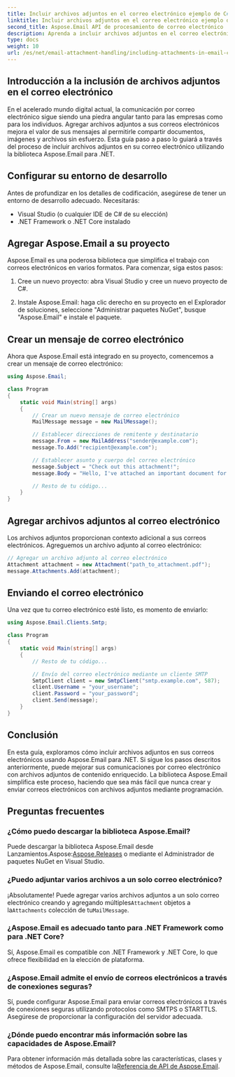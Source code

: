 ```yaml
---
title: Incluir archivos adjuntos en el correo electrónico ejemplo de C#
linktitle: Incluir archivos adjuntos en el correo electrónico ejemplo de C#
second_title: Aspose.Email API de procesamiento de correo electrónico .NET
description: Aprenda a incluir archivos adjuntos en el correo electrónico utilizando Aspose.Email para .NET. Guía paso a paso con ejemplo de código C#.
type: docs
weight: 10
url: /es/net/email-attachment-handling/including-attachments-in-email-csharp-example/
---
```


## Introducción a la inclusión de archivos adjuntos en el correo electrónico

En el acelerado mundo digital actual, la comunicación por correo electrónico sigue siendo una piedra angular tanto para las empresas como para los individuos. Agregar archivos adjuntos a sus correos electrónicos mejora el valor de sus mensajes al permitirle compartir documentos, imágenes y archivos sin esfuerzo. Esta guía paso a paso lo guiará a través del proceso de incluir archivos adjuntos en su correo electrónico utilizando la biblioteca Aspose.Email para .NET.

## Configurar su entorno de desarrollo

Antes de profundizar en los detalles de codificación, asegúrese de tener un entorno de desarrollo adecuado. Necesitarás:

- Visual Studio (o cualquier IDE de C# de su elección)
- .NET Framework o .NET Core instalado

## Agregar Aspose.Email a su proyecto

Aspose.Email es una poderosa biblioteca que simplifica el trabajo con correos electrónicos en varios formatos. Para comenzar, siga estos pasos:

1. Cree un nuevo proyecto: abra Visual Studio y cree un nuevo proyecto de C#.

2. Instale Aspose.Email: haga clic derecho en su proyecto en el Explorador de soluciones, seleccione "Administrar paquetes NuGet", busque "Aspose.Email" e instale el paquete.

## Crear un mensaje de correo electrónico

Ahora que Aspose.Email está integrado en su proyecto, comencemos a crear un mensaje de correo electrónico:

```csharp
using Aspose.Email;

class Program
{
    static void Main(string[] args)
    {
        // Crear un nuevo mensaje de correo electrónico
        MailMessage message = new MailMessage();

        // Establecer direcciones de remitente y destinatario
        message.From = new MailAddress("sender@example.com");
        message.To.Add("recipient@example.com");

        // Establecer asunto y cuerpo del correo electrónico
        message.Subject = "Check out this attachment!";
        message.Body = "Hello, I've attached an important document for you.";

        // Resto de tu código...
    }
}
```

## Agregar archivos adjuntos al correo electrónico

Los archivos adjuntos proporcionan contexto adicional a sus correos electrónicos. Agreguemos un archivo adjunto al correo electrónico:

```csharp
// Agregar un archivo adjunto al correo electrónico
Attachment attachment = new Attachment("path_to_attachment.pdf");
message.Attachments.Add(attachment);
```

## Enviando el correo electrónico

Una vez que tu correo electrónico esté listo, es momento de enviarlo:

```csharp
using Aspose.Email.Clients.Smtp;

class Program
{
    static void Main(string[] args)
    {
        // Resto de tu código...

        // Envío del correo electrónico mediante un cliente SMTP
        SmtpClient client = new SmtpClient("smtp.example.com", 587);
        client.Username = "your_username";
        client.Password = "your_password";
        client.Send(message);
    }
}
```

## Conclusión

En esta guía, exploramos cómo incluir archivos adjuntos en sus correos electrónicos usando Aspose.Email para .NET. Si sigue los pasos descritos anteriormente, puede mejorar sus comunicaciones por correo electrónico con archivos adjuntos de contenido enriquecido. La biblioteca Aspose.Email simplifica este proceso, haciendo que sea más fácil que nunca crear y enviar correos electrónicos con archivos adjuntos mediante programación.

## Preguntas frecuentes

### ¿Cómo puedo descargar la biblioteca Aspose.Email?

 Puede descargar la biblioteca Aspose.Email desde Lanzamientos.Aspose:[Aspose.Releases](https://releases.aspose.com/email/net/) o mediante el Administrador de paquetes NuGet en Visual Studio.

### ¿Puedo adjuntar varios archivos a un solo correo electrónico?

 ¡Absolutamente! Puede agregar varios archivos adjuntos a un solo correo electrónico creando y agregando múltiples`Attachment` objetos a la`Attachments` colección de tu`MailMessage`.

### ¿Aspose.Email es adecuado tanto para .NET Framework como para .NET Core?

Sí, Aspose.Email es compatible con .NET Framework y .NET Core, lo que ofrece flexibilidad en la elección de plataforma.

### ¿Aspose.Email admite el envío de correos electrónicos a través de conexiones seguras?

Sí, puede configurar Aspose.Email para enviar correos electrónicos a través de conexiones seguras utilizando protocolos como SMTPS o STARTTLS. Asegúrese de proporcionar la configuración del servidor adecuada.

### ¿Dónde puedo encontrar más información sobre las capacidades de Aspose.Email?

 Para obtener información más detallada sobre las características, clases y métodos de Aspose.Email, consulte la[Referencia de API de Aspose.Email](https://reference.aspose.com/email/net/).